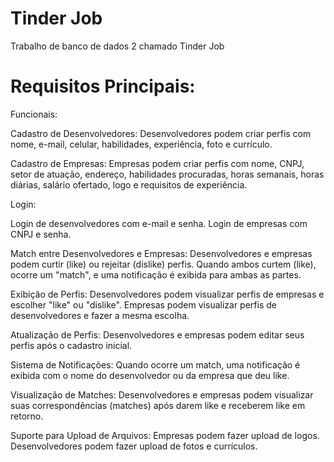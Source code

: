 # Tinder Job
Trabalho de banco de dados 2 chamado Tinder Job


# Requisitos Principais:

Funcionais:


Cadastro de Desenvolvedores:
Desenvolvedores podem criar perfis com nome, e-mail, celular, habilidades, experiência, foto e currículo.


Cadastro de Empresas:
Empresas podem criar perfis com nome, CNPJ, setor de atuação, endereço, habilidades procuradas, horas semanais, horas diárias, salário ofertado, logo e requisitos de experiência.


Login:

Login de desenvolvedores com e-mail e senha.
Login de empresas com CNPJ e senha.


Match entre Desenvolvedores e Empresas:
Desenvolvedores e empresas podem curtir (like) ou rejeitar (dislike) perfis.
Quando ambos curtem (like), ocorre um "match", e uma notificação é exibida para ambas as partes.


Exibição de Perfis:
Desenvolvedores podem visualizar perfis de empresas e escolher "like" ou "dislike".
Empresas podem visualizar perfis de desenvolvedores e fazer a mesma escolha.


Atualização de Perfis:
Desenvolvedores e empresas podem editar seus perfis após o cadastro inicial.


Sistema de Notificações:
Quando ocorre um match, uma notificação é exibida com o nome do desenvolvedor ou da empresa que deu like.


Visualização de Matches:
Desenvolvedores e empresas podem visualizar suas correspondências (matches) após darem like e receberem like em retorno.


Suporte para Upload de Arquivos:
Empresas podem fazer upload de logos.
Desenvolvedores podem fazer upload de fotos e currículos.
